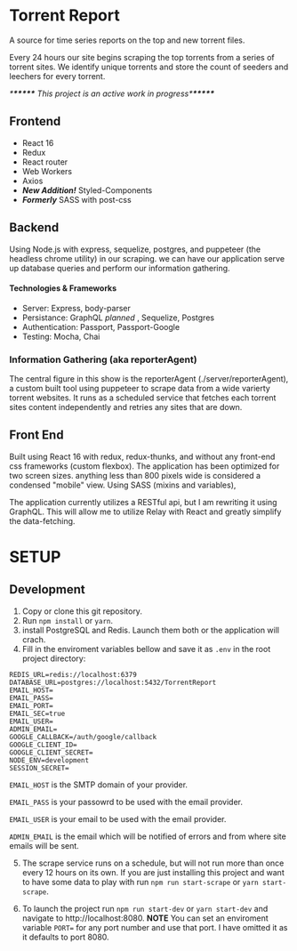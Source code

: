 # Torrent Report

A source for time series reports on the top and new torrent files.

Every 24 hours our site begins scraping the top torrents from a series of torrent sites. We identify unique torrents and store the count of seeders and leechers for every torrent.

_\***\*\*\*\*\*** This project is an active work in progress\***\*\*\*\*\***_

## Frontend

- React 16
- Redux
- React router
- Web Workers
- Axios
- _**New Addition!**_ Styled-Components
- _**Formerly**_ SASS with post-css

## Backend

Using Node.js with express, sequelize, postgres, and puppeteer (the headless chrome utility) in our scraping. we can have our application serve up database queries and perform our information gathering.

#### Technologies & Frameworks

- Server: Express, body-parser
- Persistance: GraphQL _planned_ , Sequelize, Postgres
- Authentication: Passport, Passport-Google
- Testing: Mocha, Chai

### Information Gathering (aka reporterAgent)

The central figure in this show is the reporterAgent (./server/reporterAgent), a custom built tool using puppeteer to scrape data from a wide varierty torrent websites. It runs as a scheduled service that fetches each torrent sites content independently and retries any sites that are down.

## Front End

Built using React 16 with redux, redux-thunks, and without any front-end css frameworks (custom flexbox). The application has been optimized for two screen sizes. anything less than 800 pixels wide is considered a condensed "mobile" view. Using SASS (mixins and variables),

The application currently utilizes a RESTful api, but I am rewriting it using GraphQL. This will allow me to utilize Relay with React and greatly simplify the data-fetching.

# SETUP

## Development

1.  Copy or clone this git repository.
2.  Run `npm install` or `yarn`.
3.  install PostgreSQL and Redis. Launch them both or the application will crach.
4.  Fill in the enviroment variables bellow and save it as `.env` in the root project directory:

```env
REDIS_URL=redis://localhost:6379
DATABASE_URL=postgres://localhost:5432/TorrentReport
EMAIL_HOST=
EMAIL_PASS=
EMAIL_PORT=
EMAIL_SEC=true
EMAIL_USER=
ADMIN_EMAIL=
GOOGLE_CALLBACK=/auth/google/callback
GOOGLE_CLIENT_ID=
GOOGLE_CLIENT_SECRET=
NODE_ENV=development
SESSION_SECRET=
```

`EMAIL_HOST` is the SMTP domain of your provider.

`EMAIL_PASS` is your passowrd to be used with the email provider.

`EMAIL_USER` is your email to be used with the email provider.

`ADMIN_EMAIL` is the email which will be notified of errors and from where site emails will be sent.

5.  The scrape service runs on a schedule, but will not run more than once every 12 hours on its own. If you are just installing this project and want to have some data to play with run `npm run start-scrape` or `yarn start-scrape`.

6.  To launch the project run `npm run start-dev` or `yarn start-dev` and navigate to http://localhost:8080. **NOTE** You can set an enviroment variable `PORT=` for any port number and use that port. I have omitted it as it defaults to port 8080.
